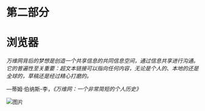 # 第二部分

# 浏览器

*万维网背后的梦想是创造一个共享信息的共同信息空间，通过信息共享进行沟通。它的普遍性至关重要：超文本链接可以指向任何内容，无论是个人的、本地的还是全球的，草稿还是经过精心打磨的。*

—蒂姆·伯纳斯-李，*《万维网：一个非常简短的个人历史》*

![图片](../images/f0208-01.jpg)
